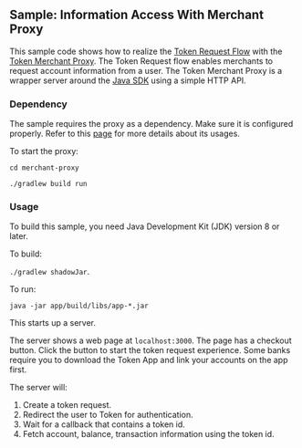 ## Sample: Information Access With Merchant Proxy

This sample code shows how to realize the
[Token Request Flow](https://developer.token.io/token-request) with
the [Token Merchant Proxy](https://github.com/tokenio/merchant-proxy). The Token Request
flow enables merchants to request account information from a user.
The Token Merchant Proxy is a wrapper server around
the [Java SDK](https://github.com/tokenio/sdk-java) using a simple HTTP API.

### Dependency
The sample requires the proxy as a dependency. Make sure it is configured properly. Refer
to this [page](https://github.com/tokenio/merchant-proxy) for more details about its usages.

To start the proxy:

`cd merchant-proxy`

`./gradlew build run`

### Usage
To build this sample, you need Java Development Kit (JDK) version 8 or later.

To build:
 
 `./gradlew shadowJar`.

To run:
 
 `java -jar app/build/libs/app-*.jar`

This starts up a server.

The server shows a web page at `localhost:3000`. The page has a checkout button.
Click the button to start the token request experience. Some banks require you to download the
Token App and link your accounts on the app first.

The server will:
1. Create a token request.
2. Redirect the user to Token for authentication.
3. Wait for a callback that contains a token id.
4. Fetch account, balance, transaction information using the token id.
